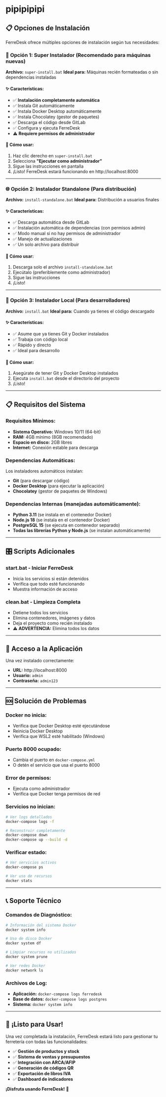 # pipipipipi
## 📋 Opciones de Instalación

FerreDesk ofrece múltiples opciones de instalación según tus necesidades:

### 🎯 **Opción 1: Super Instalador (Recomendado para máquinas nuevas)**
**Archivo:** `super-install.bat`
**Ideal para:** Máquinas recién formateadas o sin dependencias instaladas

#### ✨ **Características:**
- ✅ **Instalación completamente automática**
- ✅ Instala Git automáticamente
- ✅ Instala Docker Desktop automáticamente
- ✅ Instala Chocolatey (gestor de paquetes)
- ✅ Descarga el código desde GitLab
- ✅ Configura y ejecuta FerreDesk
- ⚠️ **Requiere permisos de administrador**

#### 🚀 **Cómo usar:**
1. Haz clic derecho en `super-install.bat`
2. Selecciona **"Ejecutar como administrador"**
3. Sigue las instrucciones en pantalla
4. ¡Listo! FerreDesk estará funcionando en http://localhost:8000

---

### 🌐 **Opción 2: Instalador Standalone (Para distribución)**
**Archivo:** `install-standalone.bat`
**Ideal para:** Distribución a usuarios finales

#### ✨ **Características:**
- ✅ Descarga automática desde GitLab
- ✅ Instalación automática de dependencias (con permisos admin)
- ✅ Modo manual si no hay permisos de administrador
- ✅ Manejo de actualizaciones
- ✅ Un solo archivo para distribuir

#### 🚀 **Cómo usar:**
1. Descarga solo el archivo `install-standalone.bat`
2. Ejecútalo (preferiblemente como administrador)
3. Sigue las instrucciones
4. ¡Listo!

---

### 🔧 **Opción 3: Instalador Local (Para desarrolladores)**
**Archivo:** `install.bat`
**Ideal para:** Cuando ya tienes el código descargado

#### ✨ **Características:**
- ✅ Asume que ya tienes Git y Docker instalados
- ✅ Trabaja con código local
- ✅ Rápido y directo
- ✅ Ideal para desarrollo

#### 🚀 **Cómo usar:**
1. Asegúrate de tener Git y Docker Desktop instalados
2. Ejecuta `install.bat` desde el directorio del proyecto
3. ¡Listo!

---

## 📋 **Requisitos del Sistema**

### **Requisitos Mínimos:**
- **Sistema Operativo:** Windows 10/11 (64-bit)
- **RAM:** 4GB mínimo (8GB recomendado)
- **Espacio en disco:** 2GB libres
- **Internet:** Conexión estable para descarga

### **Dependencias Automáticas:**
Los instaladores automáticos instalan:
- **Git** (para descargar código)
- **Docker Desktop** (para ejecutar la aplicación)
- **Chocolatey** (gestor de paquetes de Windows)

### **Dependencias Internas (manejadas automáticamente):**
- **Python 3.11** (se instala en el contenedor Docker)
- **Node.js 18** (se instala en el contenedor Docker)
- **PostgreSQL 15** (se ejecuta en contenedor separado)
- **Todas las librerías Python y Node.js** (se instalan automáticamente)

---

## 🎛️ **Scripts Adicionales**

### **start.bat** - Iniciar FerreDesk
- Inicia los servicios si están detenidos
- Verifica que todo esté funcionando
- Muestra información de acceso

### **clean.bat** - Limpieza Completa
- Detiene todos los servicios
- Elimina contenedores, imágenes y datos
- Deja el proyecto como recién instalado
- ⚠️ **ADVERTENCIA:** Elimina todos los datos

---

## 🔑 **Acceso a la Aplicación**

Una vez instalado correctamente:

- **URL:** http://localhost:8000
- **Usuario:** `admin`
- **Contraseña:** `admin123`

---

## 🆘 **Solución de Problemas**

### **Docker no inicia:**
- Verifica que Docker Desktop esté ejecutándose
- Reinicia Docker Desktop
- Verifica que WSL2 esté habilitado (Windows)

### **Puerto 8000 ocupado:**
- Cambia el puerto en `docker-compose.yml`
- O detén el servicio que usa el puerto 8000

### **Error de permisos:**
- Ejecuta como administrador
- Verifica que Docker tenga permisos de red

### **Servicios no inician:**
```bash
# Ver logs detallados
docker-compose logs -f

# Reconstruir completamente
docker-compose down
docker-compose up --build -d
```

### **Verificar estado:**
```bash
# Ver servicios activos
docker-compose ps

# Ver uso de recursos
docker stats
```

---

## 📞 **Soporte Técnico**

### **Comandos de Diagnóstico:**
```bash
# Información del sistema Docker
docker system info

# Uso de disco Docker
docker system df

# Limpiar recursos no utilizados
docker system prune

# Ver redes Docker
docker network ls
```

### **Archivos de Log:**
- **Aplicación:** `docker-compose logs ferredesk`
- **Base de datos:** `docker-compose logs postgres`
- **Sistema:** `docker system info`

---

## 🎉 **¡Listo para Usar!**

Una vez completada la instalación, FerreDesk estará listo para gestionar tu ferretería con todas las funcionalidades:

- ✅ **Gestión de productos y stock**
- ✅ **Sistema de ventas y presupuestos**
- ✅ **Integración con ARCA/AFIP**
- ✅ **Generación de códigos QR**
- ✅ **Exportación de libros IVA**
- ✅ **Dashboard de indicadores**

**¡Disfruta usando FerreDesk!** 🚀

